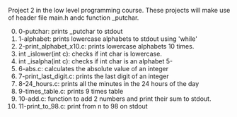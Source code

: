 Project 2 in the low level programming course.
These projects will make use of header file main.h andc function _putchar.

0. 0-putchar: prints _putchar to stdout
1. 1-alphabet: prints lowercase alphabets to stdout using 'while'
2. 2-print_alphabet_x10.c: prints lowercase alphabets 10 times.
3. int _islower(int c): checks if int char is lowercase.
4. int _isalpha(int c): checks if int char is an alphabet
5-
6. 6-abs.c: calculates the absolute value of an integer
7. 7-print_last_digit.c: prints the last digit of an integer
8. 8-24_hours.c: prints all the minutes in the 24 hours of the day
9. 9-times_table.c: prints 9 times table
10. 10-add.c: function to add 2 numbers and print their sum to stdout.
11. 11-print_to_98.c: print from n to 98 on stdout